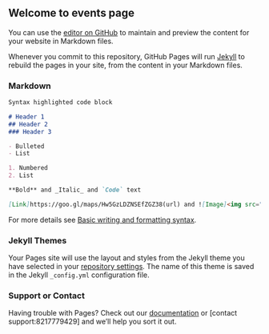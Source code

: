 ## Welcome to events page

You can use the [editor on GitHub](https://github.com/Chubby8217/events-/edit/gh-pages/index.md) to maintain and preview the content for your website in Markdown files.

Whenever you commit to this repository, GitHub Pages will run [Jekyll](https://jekyllrb.com/) to rebuild the pages in your site, from the content in your Markdown files.

### Markdown



```markdown
Syntax highlighted code block

# Header 1
## Header 2
### Header 3

- Bulleted
- List

1. Numbered
2. List

**Bold** and _Italic_ and `Code` text

[Link]https://goo.gl/maps/Hw5GzLDZNSEfZGZ38(url) and ![Image]<img src="https://images.pexels.com/photos/976866/pexels-photo-976866.jpeg?auto=compress&amp;cs=tinysrgb&amp;dpr=1&amp;w=500" jsaction="load:XAeZkd;" jsname="HiaYvf" class="n3VNCb KAlRDb" alt="9,495+ Best Free Event Stock Photos &amp; Images · 100% Royalty-Free HD  Downloads" data-noaft="1" style="width: 433px; height: 288.378px; margin: 0px;">(src)
```

For more details see [Basic writing and formatting syntax](https://docs.github.com/en/github/writing-on-github/getting-started-with-writing-and-formatting-on-github/basic-writing-and-formatting-syntax).

### Jekyll Themes

Your Pages site will use the layout and styles from the Jekyll theme you have selected in your [repository settings](https://github.com/Chubby8217/events-/settings/pages). The name of this theme is saved in the Jekyll `_config.yml` configuration file.

### Support or Contact

Having trouble with Pages? Check out our [documentation](https://docs.github.com/categories/github-pages-basics/) or [contact support:8217779429] and we’ll help you sort it out.
